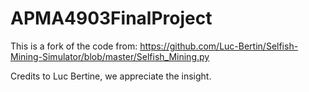 # APMA4903FinalProject

This is a fork of the code from:
https://github.com/Luc-Bertin/Selfish-Mining-Simulator/blob/master/Selfish_Mining.py

Credits to Luc Bertine, we appreciate the insight.
